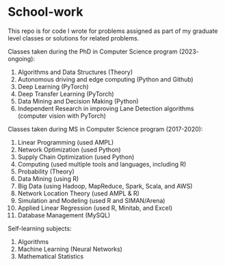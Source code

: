 # School-work
This repo is for code I wrote for problems assigned as part of my graduate level classes or solutions for related problems.

Classes taken during the PhD in Computer Science program (2023- ongoing):
1. Algorithms and Data Structures (Theory)
2. Autonomous driving and edge computing (Python and Github)
3. Deep Learning (PyTorch)
4. Deep Transfer Learning (PyTorch)
5. Data Mining and Decision Making (Python)
6. Independent Research in improving Lane Detection algorithms (computer vision with PyTorch)

   
Classes taken during MS in Computer Science program (2017-2020):
1. Linear Programming (used AMPL)
2. Network Optimization (used Python)
3. Supply Chain Optimization (used Python)
4. Computing (used multiple tools and languages, including R)
5. Probability (Theory)
6. Data Mining (using R)
7. Big Data (using Hadoop, MapReduce, Spark, Scala, and AWS)
8. Network Location Theory (used AMPL & R)
9. Simulation and Modeling (used R and SIMAN/Arena)
10. Applied Linear Regression (used R, Minitab, and Excel)
11. Database Management (MySQL)




Self-learning subjects:
1. Algorithms
2. Machine Learning (Neural Networks)
4. Mathematical Statistics
